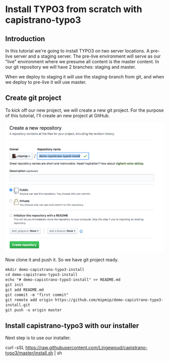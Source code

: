 # Install TYPO3 from scratch with capistrano-typo3

## Introduction

In this tutorial we're going to install TYPO3 on two server locations. A
pre-live server and a staging server. The pre-live environment will
serve as our "live" environment where we presume all content is the
master content. In our git repository we will have 2 branches: staging and master.

When we deploy to staging it will use the staging-branch from git, and
when we deploy to pre-live it will use master.


## Create git project

To kick off our new project, we will create a new git project. For the
purpose of this tutorial, I'll create an new project at GitHub.

![image](new_github_project.png)

Now clone it and push it. So we have git project ready.

```
mkdir demo-capistrano-typo3-install
cd demo-capistrano-typo3-install
echo "# demo-capistrano-typo3-install" >> README.md
git init
git add README.md
git commit -m "first commit"
git remote add origin https://github.com/mipmip/demo-capistrano-typo3-install.git
git push -u origin master
```

## Install capistrano-typo3 with our installer

Next step is to use our installer.

curl -sSL https://raw.githubusercontent.com/Lingewoud/capistrano-typo3/master/install.sh | sh
